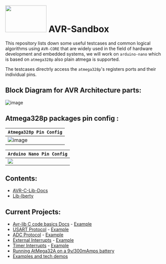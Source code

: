 # <img src="https://user-images.githubusercontent.com/60224159/178119492-91d3cc70-a88f-4b9a-94a0-ca7b68b1d861.png" width="130" height="85"> AVR-Sandbox 

This repository lists down some useful testcases and common logical algorithms using `AVR-CORE` that are widely used in the field of hardware development and embedded systems, 
we will work on `arduino-nano` which is based on `atmega328p` also plain atmega is supported.

The testcases directrly access the `atmega328p`'s registers ports and their individual pins.

## Block Diagram for AVR Architecture parts: 

![image](https://user-images.githubusercontent.com/60224159/178119440-5a0fb95e-3dc6-4bc5-af58-9992d5c60221.png)

## Atmega328p packages pin config :

| `Atmega328p Pin Config` |
|---------------------------|
| ![image](https://user-images.githubusercontent.com/60224159/178119359-772c1963-6be5-4773-8e59-d9e5f5dcf3ba.png) |

| `Arduino Nano Pin Config` | 
|-------------------------|
| ![](https://software-hardware-codesign.github.io/AVR-Sandbox/Pinout-NANO_latest.png) |

## Contents:
- [AVR-C-Lib-Docs](https://software-hardware-codesign.github.io/AVR-Sandbox/docs/avr-libc/avr-libc-user-manual/index.html)
- [Lib-Iberty](https://software-hardware-codesign.github.io/AVR-Sandbox/docs/libiberty/libiberty.html)

## Current Projects: 
- [Avr-lib C code basics Docs](https://software-hardware-codesign.github.io/AVR-Sandbox/AvrDataTypes) - [Example](https://github.com/Software-Hardware-Codesign/AVR-Sandbox/blob/master/AvrDataTypes/main/lib/AvrDataTypes.c)
- [USART Protocol](https://software-hardware-codesign.github.io/AVR-Sandbox/HelloUART) - [Example](https://github.com/Software-Hardware-Codesign/AVR-Sandbox/blob/master/HelloUART/main/lib/HelloUART.c)
- [ADC Protocol](https://software-hardware-codesign.github.io/AVR-Sandbox/HelloAnalogRead) - [Example](https://github.com/Software-Hardware-Codesign/AVR-Sandbox/blob/master/HelloAnalogRead/main/lib/HelloAnalogRead.c)
- [External Interrupts](https://software-hardware-codesign.github.io/AVR-Sandbox/HelloExternalInterrupts) - [Example](https://github.com/Software-Hardware-Codesign/AVR-Sandbox/blob/master/HelloExternalInterrupts/main/lib/HelloExternalInterrupts.c)
- [Timer Interrupts](https://software-hardware-codesign.github.io/AVR-Sandbox/HelloTimerInterrupts) - [Example](https://github.com/Software-Hardware-Codesign/AVR-Sandbox/blob/master/HelloTimerInterrupts/main/lib/HelloTimerInterrupt.c)
- [Running AtMega32A on a 9v/300mAmps battery](https://software-hardware-codesign.github.io/AVR-Sandbox/HelloUsbAsp)
- [Examples and tech demos](https://github.com/Software-Hardware-Codesign/AVR-Sandbox/projects/1?fullscreen=true)
